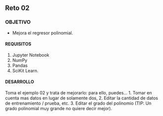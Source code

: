 ## Reto 02

### OBJETIVO 

- Mejora el regresor polinomial. 

#### REQUISITOS 

1. Jupyter Notebook
2. NumPy
3. Pandas
4. SciKit Learn.

#### DESARROLLO

Toma el ejemplo 02 y trata de mejorarlo: para ello, puedes...
    1. Tomar en cuenta mas datos en lugar de solamente dos,
    2. Editar la cantidad de datos de entrenamiento / prueba, etc.
    3. Editar el grado del polinomio (TIP: Un grado polinomial muy grande no quiere decir mejor).
